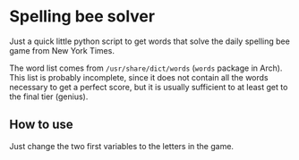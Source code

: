 # Spelling bee solver

Just a quick little python script to get words that solve the daily spelling bee game from New York Times.

The word list comes from `/usr/share/dict/words` (`words` package in Arch). This list is probably incomplete, since it does not contain all the words necessary to get a perfect score, but it is usually sufficient to at least get to the final tier (genius).

## How to use

Just change the two first variables to the letters in the game.
